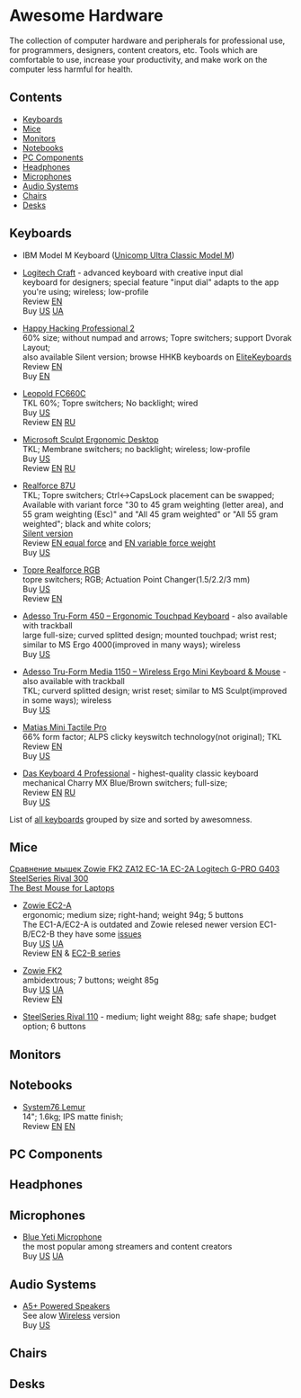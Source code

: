 # Awesome Hardware

The collection of computer hardware and peripherals for professional use, for programmers, designers, content creators, etc. Tools which are comfortable to use, increase your productivity, and make work on the computer less harmful for health.

## Contents
- [Keyboards](#keyboards)
- [Mice](#mice)
- [Monitors](#monitors)
- [Notebooks](#notebooks)
- [PC Components](#pc-components)
- [Headphones](#headphones)
- [Microphones](#microphone)
- [Audio Systems](#audio-systems)
- [Chairs](#chairs)
- [Desks](#desks)

## Keyboards

- IBM Model M Keyboard ([Unicomp Ultra Classic Model M](./keyboards/unicomp_ultra_classic/en.md))

- [Logitech Craft](https://www.logitech.com/en-us/product/craft?crid=27) - advanced keyboard with creative input dial\
  keyboard for designers; special feature "input dial" adapts to the app you're using; wireless; low-profile\
  Review [EN](https://youtu.be/w6YLj12s1e4)\
  Buy [US](https://www.amazon.com/Logitech-Advanced-Wireless-Keyboard-Creative/dp/B0768LTVCQ) [UA](http://ek.ua/LOGITECH-CRAFT.htm)

- [Happy Hacking Professional 2](https://en.wikipedia.org/wiki/Happy_Hacking_Keyboard)\
  60% size; without numpad and arrows; Topre switchers; support Dvorak Layout;\
  also available Silent version; browse HHKB keyboards on [EliteKeyboards](http://elitekeyboards.com/products.php?sub=pfu_keyboards)\
  Review [EN](https://youtu.be/amFw45AyQb4)\
  Buy [EN](http://elitekeyboards.com/products.php?sub=pfu_keyboards,hhkbpro2&pid=pdkb400w)

- [Leopold FC660C](http://global.leopold.co.kr/product.php?pcode=fc660c)\
  TKL 60%; Topre switchers; No backlight; wired  
  Buy [US](https://mechanicalkeyboards.com/shop/index.php?l=product_detail&p=1495)  
  Review [EN](https://youtu.be/dfGBp27H7Bo) [RU](https://youtu.be/mSPNBYC3Ov4)
  
- [Microsoft Sculpt Ergonomic Desktop](https://www.microsoft.com/accessories/en-us/products/keyboards/sculpt-ergonomic-desktop/l5v-00001)\
  TKL; Membrane switchers; no backlight; wireless; low-profile  
  Buy [US](https://www.amazon.com/Microsoft-Ergonomic-Wireless-Keyboard-L5V-00001/dp/B00CYX54C0)  
  Review [EN](https://youtu.be/p9x18sz8hUc) [RU](https://youtu.be/8NQRQyNs6X4)

- [Realforce 87U](http://elitekeyboards.com/products.php?sub=topre_keyboards,rftenkeyless) \
  TKL; Topre switchers; Ctrl<->CapsLock placement can be swapped; \
  Available with variant force "30 to 45 gram weighting (letter area), and 55 gram weighting (Esc)" and "All 45 gram weighted" or "All 55 gram weighted"; black and white colors; \
  [Silent version](https://elitekeyboards.com/products.php?sub=topre_keyboards,rftenkeyless&pid=rf_se170s) \
  Review [EN equal force](https://youtu.be/6kyKw9tMYlc) and [EN variable force weight](https://youtu.be/9Sc4hB6m8-s) \
  Buy [US](http://elitekeyboards.com/products.php?sub=topre_keyboards,rftenkeyless)

- [Topre Realforce RGB](http://www.realforce.co.jp/en/products/realforce_rgb/index.html)\
  topre switchers; RGB; Actuation Point Changer(1.5/2.2/3 mm)\
  Buy [US](https://www.amazon.com/Topre-Realforce-Premium-Mechanical-Keyboard/dp/B01MSOPQ54/)\
  Review [EN](https://youtu.be/D9G3jkxaQYs)
  
- [Adesso Tru-Form 450 – Ergonomic Touchpad Keyboard](https://www.adesso.com/product/adesso-tru-form-450-ergonomic-touchpad-keyboard/) - also available with trackball\
  large full-size; curved splitted design; mounted touchpad; wrist rest; similar to MS Ergo 4000(improved in many ways); wireless\
  Buy [US](https://www.amazon.com/Adesso-AKB-450UB-Tru-form-Touchpad-Keyboard/dp/B071VMG4D7/)
  
- [Adesso Tru-Form Media 1150 – Wireless Ergo Mini Keyboard & Mouse](https://www.adesso.com/product/adesso-tru-form-media-1150-wireless-ergo-mini-keyboard-mouse/) - also available with trackball\
  TKL; curverd splitted design; wrist reset; similar to MS Sculpt(improved in some ways); wireless\
  Buy [US](https://www.amazon.com/Adesso-WKB-1150CB-Multimedia-Combo-Wireless-MK550-Curved/dp/B075GW5XD5/)
  
- [Matias Mini Tactile Pro](http://matias.ca/minitactilepro/mac/)\
  66% form factor; ALPS clicky keyswitch technology(not original); TKL\
  Review [EN](https://youtu.be/plnCwNSy6JA)\
  Buy [US](https://www.amazon.com/Matias-Mini-Tactile-Pro-Keyboard/dp/B00FW7FHFE)
  
- [Das Keyboard 4 Professional](https://www.daskeyboard.com/daskeyboard-4-professional/) - highest-quality classic keyboard\
  mechanical Charry MX Blue/Brown switchers; full-size;\
  Review [EN](https://youtu.be/brab29A79w4) [RU](https://youtu.be/uQDL2VvZzvk)\
  Buy [US](https://www.amazon.com/Das-Keyboard-Professional-Mechanical-DASK4MKPROCLI/dp/B00JI2APZQ)

List of [all keyboards](./keyboards/README.md) grouped by size and sorted by awesomness.

## Mice

[Сравнение мышек Zowie FK2 ZA12 EC-1A EC-2A Logitech G-PRO G403 SteelSeries Rival 300](https://youtu.be/IqIrF-lrR2M)\
[The Best Mouse for Laptops](https://youtu.be/tNCwvihWO78)

- [Zowie EC2-A](https://zowie.benq.com/en/product/mouse/ec/ec2-a.html) \
  ergonomic; medium size; right-hand; weight 94g; 5 buttons \
  The EC1-A/EC2-A is outdated and Zowie relesed newer version EC1-B/EC2-B they have some [issues](https://github.com/workgena/awesome-hardware/issues/27) \
  Buy [US](https://www.amazon.com/BenQ-EC2-B-Ergonomic-Gaming-eSports/dp/B0771WQH6X/) [UA](http://ek.ua/prices/zowie-ec2-a/) \
  Review [EN](https://youtu.be/QHxUvNIVy1k) & [EC2-B series](https://youtu.be/-5Ksf2Bn-og)
    
- [Zowie FK2](https://zowie.benq.com/en/product/mouse/fk/fk2.html)\
  ambidextrous; 7 buttons; weight 85g\
  Buy [US](https://www.amazon.com/BenQ-ZOWIE-FK2-Ambidextrous-Mouse/dp/B00QIH1GD4) [UA](https://www.3ona51.com/ru/gaming-mouses/zowie-fk2/index.html)\
  Review [EN](http://www.rocketjumpninja.com/zowie-fk2-review/)
  
- [SteelSeries Rival 110](./mice/SteelSeries_Rival_110/en.md) - medium; light weight 88g; safe shape; budget option; 6 buttons

## Monitors

## Notebooks
- [System76 Lemur](https://system76.com/laptops/lemur)\
  14"; 1.6kg; IPS matte finish;\
  Review [EN](https://youtu.be/uGPd056xIdY) [EN](https://youtu.be/qLWlaBtIYwI)

## PC Components

## Headphones

## Microphones
- [Blue Yeti Microphone](https://www.bluedesigns.com/products/yeti/)\
  the most popular among streamers and content creators\
  Buy [US](https://www.amazon.com/dp/B00N1YPXW2/) [UA](http://ek.ua/BLUE-MICROPHONES-YETI.htm)

## Audio Systems

- [A5+ Powered Speakers](https://audioengineusa.com/shop/poweredspeakers/a5-plus-powered-speakers/)\
  See alow [Wireless](https://audioengineusa.com/shop/wirelessspeakers/a5-wireless-speakers/) version\
  Buy [US](https://www.amazon.com/gp/product/B005OA3BSY/)

## Chairs

## Desks
